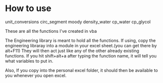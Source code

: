 How to use
================

unit_conversions
circ_segment
moody
density_water
cp_water
cp_glycol

These are all the functions I've created in vba

The Engineering library is meant to hold all the functions. 
If using, copy the engineering libraray into a module in your excel sheet.(you can get there by alt+F11)
They will then act just like any of the other already existing functions.
If you hit shift+alt+a after typing the function name, it will tell you what variables to put in.

Also, If you copy into the personal excel folder, it should then be available to you whenever you open excel.
